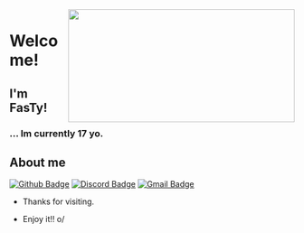 <img align="right" width="400" height="200" src="https://github.com/kOnfigg/kOnfigg/blob/main/Yung_Nobre_%E2%80%9CArtilheiro%E2%80%9D_ProdCaioPassos_Official_Video%20(1).gif">
 
# Welcome!
 
## I'm FasTy!
 
### … Im currently 17 yo.
 
 
## About me 
[![Github Badge](https://img.shields.io/badge/-Github-000?style=flat-square&logo=Github&logoColor=white&link=https://github.com/kOnfigg)](https://github.com/kOnfigg)
[![Discord Badge](https://img.shields.io/badge/-Discord-blue?style=flat-square&logo=discord&logoColor=white&link=https://discord.gg/)](FasTy#0001)
[![Gmail Badge](https://img.shields.io/badge/-Gmail-c14438?style=flat-square&logo=Gmail&logoColor=white&link=mailto:seu_email)](mailto:fasty4eal@gmail.com)
 
- Thanks for visiting. 
 
- Enjoy it!! o/
